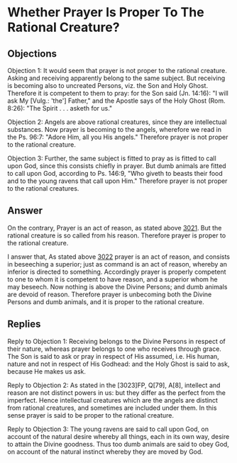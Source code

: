 # Whether Prayer Is Proper To The Rational Creature?

## Objections

Objection 1: It would seem that prayer is not proper to the rational creature. Asking and receiving apparently belong to the same subject. But receiving is becoming also to uncreated Persons, viz. the Son and Holy Ghost. Therefore it is competent to them to pray: for the Son said (Jn. 14:16): "I will ask My [Vulg.: 'the'] Father," and the Apostle says of the Holy Ghost (Rom. 8:26): "The Spirit . . . asketh for us."

Objection 2: Angels are above rational creatures, since they are intellectual substances. Now prayer is becoming to the angels, wherefore we read in the Ps. 96:7: "Adore Him, all you His angels." Therefore prayer is not proper to the rational creature.

Objection 3: Further, the same subject is fitted to pray as is fitted to call upon God, since this consists chiefly in prayer. But dumb animals are fitted to call upon God, according to Ps. 146:9, "Who giveth to beasts their food and to the young ravens that call upon Him." Therefore prayer is not proper to the rational creatures.

## Answer

On the contrary, Prayer is an act of reason, as stated above [3021](A[1]). But the rational creature is so called from his reason. Therefore prayer is proper to the rational creature.

I answer that, As stated above [3022](A[1]) prayer is an act of reason, and consists in beseeching a superior; just as command is an act of reason, whereby an inferior is directed to something. Accordingly prayer is properly competent to one to whom it is competent to have reason, and a superior whom he may beseech. Now nothing is above the Divine Persons; and dumb animals are devoid of reason. Therefore prayer is unbecoming both the Divine Persons and dumb animals, and it is proper to the rational creature.

## Replies

Reply to Objection 1: Receiving belongs to the Divine Persons in respect of their nature, whereas prayer belongs to one who receives through grace. The Son is said to ask or pray in respect of His assumed, i.e. His human, nature and not in respect of His Godhead: and the Holy Ghost is said to ask, because He makes us ask.

Reply to Objection 2: As stated in the [3023]FP, Q[79], A[8], intellect and reason are not distinct powers in us: but they differ as the perfect from the imperfect. Hence intellectual creatures which are the angels are distinct from rational creatures, and sometimes are included under them. In this sense prayer is said to be proper to the rational creature.

Reply to Objection 3: The young ravens are said to call upon God, on account of the natural desire whereby all things, each in its own way, desire to attain the Divine goodness. Thus too dumb animals are said to obey God, on account of the natural instinct whereby they are moved by God.